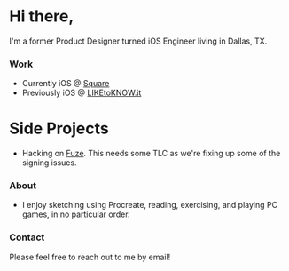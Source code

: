 # Hi there,
I'm a former Product Designer turned iOS Engineer living in Dallas, TX.

### Work
- Currently iOS @ [Square](https://squareup.com)
- Previously iOS @ [LIKEtoKNOW.it](https://apps.apple.com/us/app/liketoknow-it/id1154027990)

# Side Projects
- Hacking on [Fuze](https://www.getfuze.app). This needs some TLC as we're fixing up some of the signing issues.

### About
- I enjoy sketching using Procreate, reading, exercising, and playing PC games, in no particular order.

### Contact
Please feel free to reach out to me by email!
